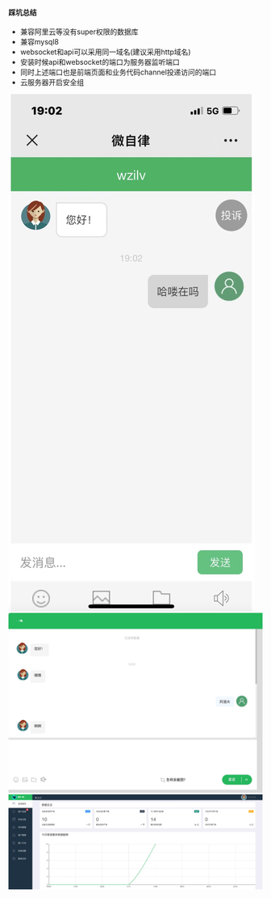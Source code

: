 #### 踩坑总结
* 兼容阿里云等没有super权限的数据库
* 兼容mysql8
* websocket和api可以采用同一域名(建议采用http域名)
* 安装时候api和websocket的端口为服务器监听端口
* 同时上述端口也是前端页面和业务代码channel投递访问的端口
* 云服务器开启安全组

![](./Jietu20220819-190442.jpg)
![](./Jietu20220819-190147.jpg)
![](./Jietu20220819-190106.jpg)
